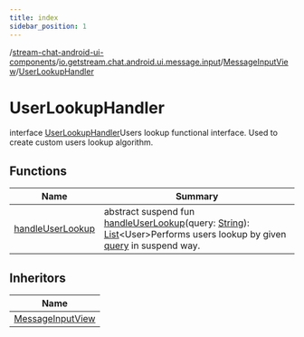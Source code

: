 ```yaml
---
title: index
sidebar_position: 1
---
```

/[stream-chat-android-ui-components](../../../index.md)/[io.getstream.chat.android.ui.message.input](../../index.md)/[MessageInputView](../index.md)/[UserLookupHandler](index.md)  
  
  
  
# UserLookupHandler  
interface [UserLookupHandler](index.md)Users lookup functional interface. Used to create custom users lookup algorithm.  
  
## Functions  
  
|  Name |  Summary | 
|---|---|
| <a name="io.getstream.chat.android.ui.message.input/MessageInputView.UserLookupHandler/handleUserLookup/#kotlin.String/PointingToDeclaration/"></a>[handleUserLookup](handleUserLookup.md)| <a name="io.getstream.chat.android.ui.message.input/MessageInputView.UserLookupHandler/handleUserLookup/#kotlin.String/PointingToDeclaration/"></a>abstract suspend fun [handleUserLookup](handleUserLookup.md)(query: [String](https://kotlinlang.org/api/latest/jvm/stdlib/kotlin/-string/index.html)): [List](https://kotlinlang.org/api/latest/jvm/stdlib/kotlin.collections/-list/index.html)&lt;User&gt;Performs users lookup by given [query](handleUserLookup.md) in suspend way.|
  
  
## Inheritors  
  
|  Name | 
|---|
| <a name="io.getstream.chat.android.ui.message.input/MessageInputView.DefaultUserLookupHandler///PointingToDeclaration/"></a>[MessageInputView](../DefaultUserLookupHandler/index.md)|

